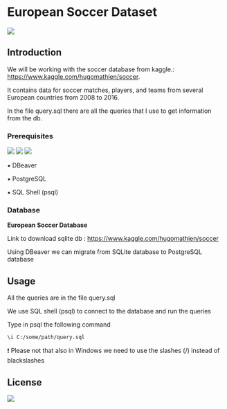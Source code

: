 # European Soccer Dataset

<a href="https://www.linkedin.com/in/giuseppe-bonifati-738640261/"><img src="https://img.shields.io/badge/LinkedIn-blue?style=flat&logo=linkedin&labelColor=blue"></a>


## Introduction

We will be working with the soccer database from kaggle.: https://www.kaggle.com/hugomathien/soccer. 

It contains data for soccer matches, players, and teams from several European countries from 2008 to 2016.

In the file query.sql there are all the queries that I use to get information from the db.

### Prerequisites

<a href="https://dbeaver.io/"><img src="https://img.shields.io/badge/-DBeaver-yellow"></a>   <a href="https://dbeaver.io/"><img src="https://img.shields.io/badge/-PostgreSQL-blue"></a>  <img src="https://img.shields.io/badge/-SQLShell(psql)-black">

▪️ DBeaver

▪️ PostgreSQL

▪️ SQL Shell (psql)


### Database

**European Soccer Database**

Link to download sqlite db : https://www.kaggle.com/hugomathien/soccer

Using DBeaver we can migrate from SQLite database to PostgreSQL database


## Usage

All the queries are in the file query.sql 

We use SQL shell (psql) to connect to the database and run the queries 

Type in psql the following command 

```postgresql
\i C:/some/path/query.sql

```
❗ Please not that also in Windows we need to use the slashes (/) instead of blackslashes 


## License

<img src="https://img.shields.io/badge/license-MIT-blue">

